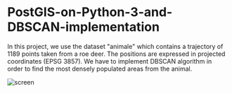 # PostGIS-on-Python-3-and-DBSCAN-implementation


In this project, we use the dataset "animale" which contains a trajectory 
of 1189 points taken from a roe deer. The positions are expressed in projected 
coordinates (EPSG 3857). We have to implement DBSCAN algorithm in order to find 
the most densely populated areas from the animal.

![screen](img/screen1.PNG)
